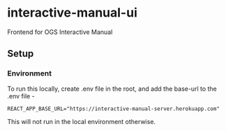 # interactive-manual-ui
Frontend for OGS Interactive Manual

## Setup 

### Environment 
To run this locally, create .env file in the root, and add the base-url to the .env file - 

```shell script
REACT_APP_BASE_URL="https://interactive-manual-server.herokuapp.com"
```

This will not run in the local environment otherwise. 
